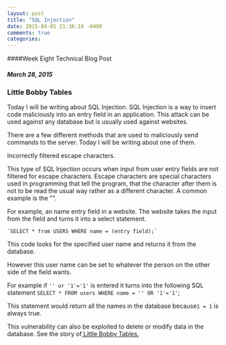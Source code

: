 ```yaml
---
layout: post
title: "SQL Injection"
date: 2015-04-01 21:36:19 -0400
comments: true
categories: 
---
```

####Week Eight Technical Blog Post

##### March 28, 2015

### Little Bobby Tables



Today I will be writing about SQL Injection. SQL Injection is a way to insert code maliciously into an entry field in an application. This attack can be used against any database but is usually used against websites.

There are a few different methods that are used to maliciously send commands to the server. Today I will be writing about one of them.

Incorrectly filtered escape characters.

This type of SQL Injection occurs when input from user entry fields are not filtered for escape characters. Escape characters are special characters used in programming that tell the program, that the character after them is not to be read the usual way rather as a different character. A common example is the "\".

For example, an name entry field in a website. The website takes the input from the field and turns it into a select statement.

    `SELECT * from USERS WHERE name = (entry field);`

This code looks for the specified user name and returns it from the database. 

However this user name can be set to whatever the person on the other side of the field wants. 

For example if    `'' or '1'='1'` is entered it turns into the following SQL statement    `SELECT * FROM users WHERE name = '' OR '1'='1'`; 

This statement would return all the names in the database because`1 = 1` is always true.

This vulnerability can also be exploited to delete or modify data in the database. See the story of[ Little Bobby Tables.](https://xkcd.com/327/)